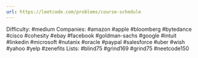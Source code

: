 ```yaml
---
url: https://leetcode.com/problems/course-schedule
---
```


Difficulty: #medium
Companies: #amazon #apple #bloomberg #bytedance #cisco #cohesity #ebay #facebook #goldman-sachs #google #intuit #linkedin #microsoft #nutanix #oracle #paypal #salesforce #uber #wish #yahoo #yelp #zenefits
Lists: #blind75 #grind169 #grind75 #neetcode150